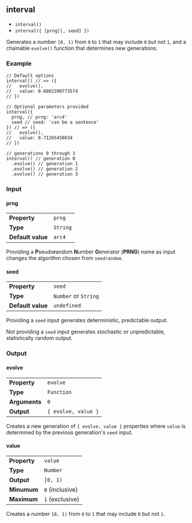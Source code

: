 ## interval
* `interval()`
* `interval({ [prng][, seed] })`

Generates a number `[0, 1)` from `0` to `1` that may include `0` but not `1`, and a chainable `evolve()` function that determines new generations.

### Example
```ecmascript 6
// Default options
interval() // => ({
//   evolve(),
//   value: 0.6802390773574
// })

// Optional parameters provided
interval({
  prng, // prng: 'arc4'
  seed // seed: 'can be a sentence'
}) // => ({
//   evolve(),
//   value: 0.71265450034
// })

// generations 0 through 3
interval() // generation 0
  .evolve() // generation 1
  .evolve() // generation 2
  .evolve() // generation 3
```

### Input
#### prng
| | |
| --- | --- |
| **Property** | `prng` |
| **Type** | `String` |
| **Default value** | `arc4` |

Providing a **P**seudo**r**andom **N**umber **G**enerator (**PRNG**) name as input changes the algorithm chosen from `seedrandom`.

#### seed
| | |
| --- | --- |
| **Property** | `seed` |
| **Type** | `Number` or `String` |
| **Default value** | `undefined` |

Providing a `seed` input generates deterministic, predictable output.

Not providing a `seed` input generates stochastic or unpredictable, statistically random output.

### Output
#### evolve
| | |
| --- | --- |
| **Property** | `evolve` |
| **Type** | `Function` |
| **Arguments** | `0` |
| **Output** | `{ evolve, value }` |

Creates a new generation of `{ evolve, value }` properties where `value` is determined by the previous generation's `seed` input.

#### value
| | |
| --- | --- |
| **Property** | `value` |
| **Type** | `Number` |
| **Output** | `[0, 1)` |
| **Minumum** | `0` (inclusive) |
| **Maximum** | `1` (exclusive) |

Creates a number `[0, 1)` from `0` to `1` that may include `0` but not `1`.
